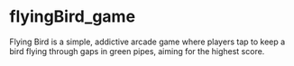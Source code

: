 # flyingBird_game
Flying Bird is a simple, addictive arcade game where players tap to keep a bird flying through gaps in green pipes, aiming for the highest score.
